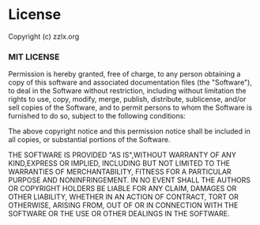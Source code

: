 License
=======

Copyright (c) zzlx.org


### MIT LICENSE

Permission is hereby granted, free of charge, 
to any person obtaining a copy of this software 
and associated documentation files (the "Software"),
to deal in the Software without restriction,
including without limitation the rights to use, copy, modify, merge, publish,
distribute, sublicense, and/or sell copies of the Software,
and to permit persons to whom the Software is furnished to do so,
subject to the following conditions:

The above copyright notice and this permission notice shall be included in all copies,
or substantial portions of the Software.

THE SOFTWARE IS PROVIDED "AS IS",WITHOUT WARRANTY OF ANY KIND,EXPRESS OR IMPLIED,
INCLUDING BUT NOT LIMITED TO THE WARRANTIES OF MERCHANTABILITY,
FITNESS FOR A PARTICULAR PURPOSE AND NONINFRINGEMENT. 
IN NO EVENT SHALL THE AUTHORS OR COPYRIGHT HOLDERS BE LIABLE FOR ANY CLAIM, 
DAMAGES OR OTHER LIABILITY, 
WHETHER IN AN ACTION OF CONTRACT, 
TORT OR OTHERWISE, 
ARISING FROM,
OUT OF OR IN CONNECTION WITH THE SOFTWARE OR THE USE OR OTHER DEALINGS IN THE SOFTWARE.
